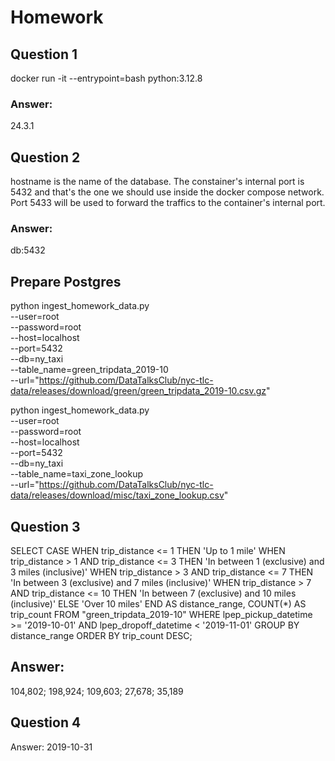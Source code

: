 # Homework

## Question 1
docker run -it --entrypoint=bash python:3.12.8

### Answer:
24.3.1

## Question 2
hostname is the name of the database.
The constainer's internal port is 5432 and that's the one we should use inside the docker compose network. Port 5433 will be used to forward the traffics to the container's internal port. 

### Answer:
db:5432

## Prepare Postgres

python ingest_homework_data.py \
  --user=root \
  --password=root \
  --host=localhost \
  --port=5432 \
  --db=ny_taxi \
  --table_name=green_tripdata_2019-10 \
  --url="https://github.com/DataTalksClub/nyc-tlc-data/releases/download/green/green_tripdata_2019-10.csv.gz"

python ingest_homework_data.py \
  --user=root \
  --password=root \
  --host=localhost \
  --port=5432 \
  --db=ny_taxi \
  --table_name=taxi_zone_lookup \
  --url="https://github.com/DataTalksClub/nyc-tlc-data/releases/download/misc/taxi_zone_lookup.csv"

  ## Question 3
  SELECT
    CASE
        WHEN trip_distance <= 1 THEN 'Up to 1 mile'
        WHEN trip_distance > 1 AND trip_distance <= 3 THEN 'In between 1 (exclusive) and 3 miles (inclusive)'
        WHEN trip_distance > 3 AND trip_distance <= 7 THEN 'In between 3 (exclusive) and 7 miles (inclusive)'
        WHEN trip_distance > 7 AND trip_distance <= 10 THEN 'In between 7 (exclusive) and 10 miles (inclusive)'
        ELSE 'Over 10 miles'
    END AS distance_range,
    COUNT(*) AS trip_count
FROM "green_tripdata_2019-10"
WHERE lpep_pickup_datetime >= '2019-10-01'
AND lpep_dropoff_datetime < '2019-11-01'
GROUP BY distance_range
ORDER BY trip_count DESC;

## Answer:
104,802; 198,924; 109,603; 27,678; 35,189

## Question 4

Answer: 2019-10-31